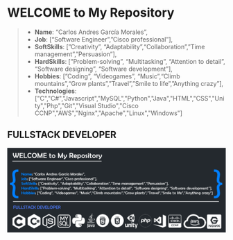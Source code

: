 ﻿# WELCOME to My Repository

> - **Name**: “Carlos Andres García Morales”,
> - **Job**: [“Software Engineer”,”Cisco professional”],
> - **SoftSkills**: [”Creativity”, “Adaptability”,“Collaboration”,”Time management”,”Persuasion”],
> - **HardSkills**: [”Problem-solving”, “Multitasking”, “Attention to detail”, “Software designing”, “Software development”],
> - **Hobbies**: [”Coding”, “Videogames”, “Music”,“Climb mountains”,“Grow plants”,”Travel”,”Smile to life”,”Anything crazy”],
> - **Technologies**: ["C","C#","Javascript","MySQL","Python","Java","HTML","CSS","Unity","Php","Git","Visual Studio","Cisco CCNP","AWS","Nginx","Apache","Linux","Windows"] 

## FULLSTACK DEVELOPER


![](Top.png/)


<!--
**agzsoftsi/agzsoftsi** is a ✨ _special_ ✨ repository because its `README.md` (this file) appears on your GitHub profile.

Here are some ideas to get you started:

- 🔭 I’m currently working on ...
- 🌱 I’m currently learning ...
- 👯 I’m looking to collaborate on ...
- 🤔 I’m looking for help with ...
- 💬 Ask me about ...
- 📫 How to reach me: ...
- 😄 Pronouns: ...
- ⚡ Fun fact: ...
-->
